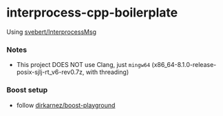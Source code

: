 interprocess-cpp-boilerplate
============================
Using [svebert/InterprocessMsg](https://github.com/svebert/InterprocessMsg)

### Notes
- This project DOES NOT use Clang, just `mingw64` (x86_64-8.1.0-release-posix-sjlj-rt_v6-rev0.7z, with threading)

### Boost setup
- follow [dirkarnez/boost-playground](https://github.com/dirkarnez/boost-playground)
